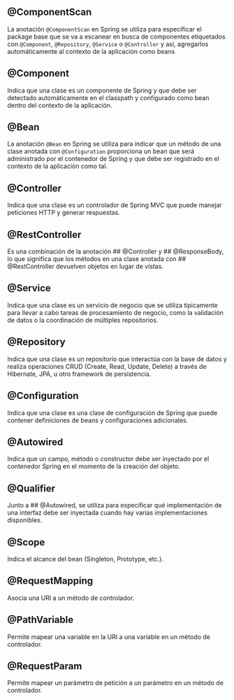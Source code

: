 ## @ComponentScan
La anotación `@ComponentScan` en Spring se utiliza para especificar el package base que se va a escanear en busca de componentes etiquetados con `@Component`, `@Repository`, `@Service` o `@Controller` y así, agregarlos automáticamente al contexto de la aplicación como beans

## @Component
Indica que una clase es un componente de Spring y que debe ser detectado automáticamente en el classpath y configurado como bean dentro del contexto de la aplicación.

## @Bean
La anotación `@Bean` en Spring se utiliza para indicar que un método de una clase anotada con `@Configuration` proporciona un bean que será administrado por el contenedor de Spring y que debe ser registrado en el contexto de la aplicación como tal.

## @Controller
Indica que una clase es un controlador de Spring MVC que puede manejar peticiones HTTP y generar respuestas.

## @RestController
Es una combinación de la anotación ## @Controller y ## @ResponseBody, lo que significa que los métodos en una clase anotada con ## @RestController devuelven objetos en lugar de vistas.

## @Service
Indica que una clase es un servicio de negocio que se utiliza típicamente para llevar a cabo tareas de procesamiento de negocio, como la validación de datos o la coordinación de múltiples repositorios.

## @Repository
Indica que una clase es un repositorio que interactúa con la base de datos y realiza operaciones CRUD (Create, Read, Update, Delete) a través de Hibernate, JPA, u otro framework de persistencia.

## @Configuration
Indica que una clase es una clase de configuración de Spring que puede contener definiciones de beans y configuraciones adicionales.

## @Autowired
Indica que un campo, método o constructor debe ser inyectado por el contenedor Spring en el momento de la creación del objeto.

## @Qualifier
Junto a ## @Autowired, se utiliza para especificar qué implementación de una interfaz debe ser inyectada cuando hay varias implementaciones disponibles.

## @Scope
Indica el alcance del bean (Singleton, Prototype, etc.).

## @RequestMapping
Asocia una URI a un método de controlador.

## @PathVariable
Permite mapear una variable en la URI a una variable en un método de controlador.

## @RequestParam
Permite mapear un parámetro de petición a un parámetro en un método de controlador.